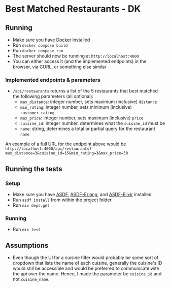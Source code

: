 # Best Matched Restaurants - DK

## Running

- Make sure you have [Docker](https://www.docker.com/) installed
- Run `docker compose build`
- Run `docker compose run`
- The server should now be running at `http://localhost:4000`
- You can either access it (and the implemented endpoints) in the browser, via CURL, or something else similar

### Implemented endpoints & parameters
- `/api/restaurants` returns a list of the 5 restaurants that best matched the following parameters (all optional):
  - `max_distance`: integer number, sets maximum (inclusive) `distance`
  - `min_rating`: integer number, sets minimum (inclusive) `customer_rating`
  - `max_price`: integer number, sets maximum (inclusive) `price`
  - `cuisine_id`: integer number, determines what the `cuisine_id` must be
  - `name`: string, determines a total or partial query for the restaurant `name`

An example of a full URL for the endpoint above would be `http://localhost:4000/api/restaurants?max_distance=3&cuisine_id=15&min_rating=3&max_price=30`

## Running the tests
### Setup
- Make sure you have [ASDF](https://github.com/asdf-vm/asdf), [ASDF-Erlang](https://github.com/asdf-vm/asdf-erlang), and [ASDF-Elixir](https://github.com/asdf-vm/asdf-elixir) installed
- Run `asdf install` from within the project folder
- Run `mix deps.get`

### Running
- Run `mix test`

## Assumptions
- Even though the UI for a cuisine filter would probably be some sort of dropdown that lists the name of each cuisine, generally the cuisine's ID would still be accessible and would be preferred to communicate with the api over the name. Hence, I made the parameter be `cuisine_id` and not `cuisine_name`.
